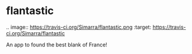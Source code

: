 # flantastic

.. image:: https://travis-ci.org/Simarra/flantastic.png
    :target: https://travis-ci.org/Simarra/flantastic

An app to found the best blank of France!
